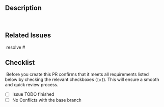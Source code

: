 ## Description

​

## Related Issues

​
resolve #
​

## Checklist

​
Before you create this PR confirms that it meets all requirements listed below by checking the relevant checkboxes (`[x]`). This will ensure a smooth and quick review process.
​

- [ ] Issue TODO finished
- [ ] No Conflicts with the base branch

